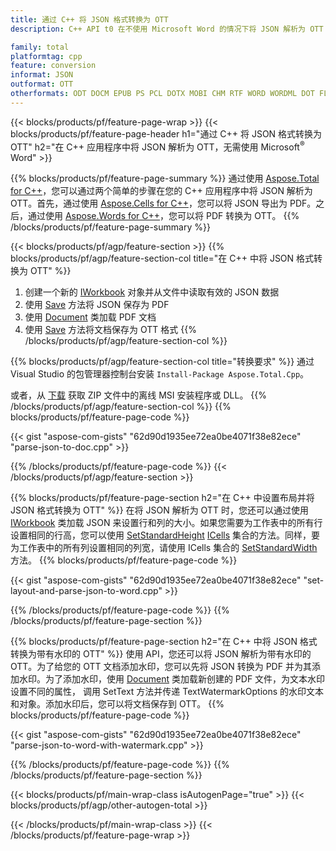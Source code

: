 ```yaml
---
title: 通过 C++ 将 JSON 格式转换为 OTT
description: C++ API t0 在不使用 Microsoft Word 的情况下将 JSON 解析为 OTT

family: total
platformtag: cpp
feature: conversion
informat: JSON
outformat: OTT
otherformats: ODT DOCM EPUB PS PCL DOTX MOBI CHM RTF WORD WORDML DOT FLATOPC DOC
---
```

{{< blocks/products/pf/feature-page-wrap >}}
{{< blocks/products/pf/feature-page-header h1="通过 C++ 将 JSON 格式转换为 OTT" h2="在 C++ 应用程序中将 JSON 解析为 OTT，无需使用 Microsoft<sup>&reg;</sup> Word" >}}

{{% blocks/products/pf/feature-page-summary %}}
通过使用 [Aspose.Total for C++](https://products.aspose.com/total/cpp/)，您可以通过两个简单的步骤在您的 C++ 应用程序中将 JSON 解析为 OTT。首先，通过使用 [Aspose.Cells for C++](https://products.aspose.com/cells/cpp/)，您可以将 JSON 导出为 PDF。之后，通过使用 [Aspose.Words for C++](https://products.aspose.com/words/cppp/)，您可以将 PDF 转换为 OTT。 
{{% /blocks/products/pf/feature-page-summary  %}}

{{< blocks/products/pf/agp/feature-section >}}
{{% blocks/products/pf/agp/feature-section-col title="在 C++ 中将 JSON 格式转换为 OTT" %}}
1. 创建一个新的 [IWorkbook](https://reference.aspose.com/cells/cpp/class/aspose.cells.i_workbook) 对象并从文件中读取有效的 JSON 数据
2. 使用 [Save](https://reference.aspose.com/cells/cpp/class/aspose.cells.i_workbook#a9460f52a2dec8f4bf623a4905167d997) 方法将 JSON 保存为 PDF
3. 使用 [Document](https://reference.aspose.com/words/cpp/class/aspose.words.document) 类加载 PDF 文档
4. 使用 [Save](https://reference.aspose.com/words/cpp/class/aspose.words.document#save_string_saveformat) 方法将文档保存为 OTT 格式
{{% /blocks/products/pf/agp/feature-section-col %}}

{{% blocks/products/pf/agp/feature-section-col title="转换要求" %}}
通过 Visual Studio 的包管理器控制台安装 ```Install-Package Aspose.Total.Cpp```。

或者，从 [下载](https://releases.aspose.com/total/cpp) 获取 ZIP 文件中的离线 MSI 安装程序或 DLL。
{{% /blocks/products/pf/agp/feature-section-col %}}
{{% blocks/products/pf/feature-page-code %}}

{{< gist "aspose-com-gists" "62d90d1935ee72ea0be4071f38e82ece" "parse-json-to-doc.cpp" >}}



{{% /blocks/products/pf/feature-page-code %}}
{{< /blocks/products/pf/agp/feature-section >}}

{{% blocks/products/pf/feature-page-section  h2="在 C++ 中设置布局并将 JSON 格式转换为 OTT" %}}
在将 JSON 解析为 OTT 时，您还可以通过使用 [IWorkbook](https://reference.aspose.com/cells/cpp/class/aspose.cells.i_workbook) 类加载 JSON 来设置行和列的大小。如果您需要为工作表中的所有行设置相同的行高，您可以使用 [SetStandardHeight](https://reference.aspose.com/cells/cpp/class/aspose.cells.i_cell#a0b79a3163e2b601aa1b6a6a1e3f1467f ) [ICells](https://reference.aspose.com/cells/cpp/class/aspose.cells.i_cell) 集合的方法。同样，要为工作表中的所有列设置相同的列宽，请使用 ICells 集合的 [SetStandardWidth](https://reference.aspose.com/cells/cpp/class/aspose.cells.i_cell#a48f5dbccc3bf4bb9e6e882094b500bd7) 方法。
{{% blocks/products/pf/feature-page-code %}}

{{< gist "aspose-com-gists" "62d90d1935ee72ea0be4071f38e82ece" "set-layout-and-parse-json-to-word.cpp" >}}

{{% /blocks/products/pf/feature-page-code  %}}
{{% /blocks/products/pf/feature-page-section %}}

{{% blocks/products/pf/feature-page-section  h2="在 C++ 中将 JSON 格式转换为带有水印的 OTT" %}}
使用 API，您还可以将 JSON 解析为带有水印的 OTT。为了给您的 OTT 文档添加水印，您可以先将 JSON 转换为 PDF 并为其添加水印。为了添加水印，使用 [Document](https://reference.aspose.com/words/cpp/class/aspose.words.document) 类加载新创建的 PDF 文件，为文本水印设置不同的属性，
调用 SetText 方法并传递 TextWatermarkOptions 的水印文本和对象。添加水印后，您可以将文档保存到 OTT。
{{% blocks/products/pf/feature-page-code %}}

{{< gist "aspose-com-gists" "62d90d1935ee72ea0be4071f38e82ece" "parse-json-to-word-with-watermark.cpp" >}}

{{% /blocks/products/pf/feature-page-code  %}}
{{% /blocks/products/pf/feature-page-section %}}

{{< blocks/products/pf/main-wrap-class isAutogenPage="true" >}}
{{< blocks/products/pf/agp/other-autogen-total >}}

{{< /blocks/products/pf/main-wrap-class >}}
{{< /blocks/products/pf/feature-page-wrap >}}